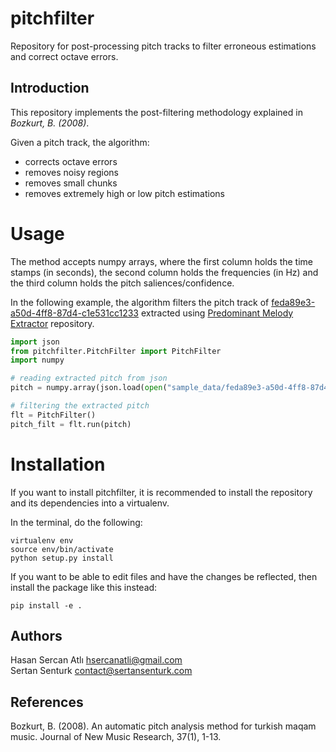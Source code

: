 pitchfilter
===========

Repository for post-processing pitch tracks to filter erroneous estimations and correct octave errors.

Introduction
------------
This repository implements the post-filtering methodology explained in _Bozkurt, B. (2008)_.

Given a pitch track, the algorithm:
- corrects octave errors
- removes noisy regions
- removes small chunks
- removes extremely high or low pitch estimations

Usage
=======
The method accepts numpy arrays, where the first column holds the time stamps (in seconds), the second column holds the frequencies (in Hz) and the third column holds the pitch saliences/confidence.

In the following example, the algorithm filters the pitch track of [feda89e3-a50d-4ff8-87d4-c1e531cc1233](http://musicbrainz.org/recording/feda89e3-a50d-4ff8-87d4-c1e531cc1233) extracted using [Predominant Melody Extractor](https://github.com/sertansenturk/predominantmelodymakam) repository.

```python
import json
from pitchfilter.PitchFilter import PitchFilter
import numpy

# reading extracted pitch from json
pitch = numpy.array(json.load(open("sample_data/feda89e3-a50d-4ff8-87d4-c1e531cc1233.json", 'r'))['pitch'])

# filtering the extracted pitch
flt = PitchFilter()
pitch_filt = flt.run(pitch)
```

Installation
============

If you want to install pitchfilter, it is recommended to install the repository and its dependencies into a virtualenv. 

In the terminal, do the following:

    virtualenv env
    source env/bin/activate
    python setup.py install

If you want to be able to edit files and have the changes be reflected, then install the package like this instead:

    pip install -e .

Authors
-------
Hasan Sercan Atlı	hsercanatli@gmail.com  
Sertan Senturk		contact@sertansenturk.com

References
-------
Bozkurt, B. (2008). An automatic pitch analysis method for turkish maqam music. Journal of New Music Research, 37(1), 1-13.
